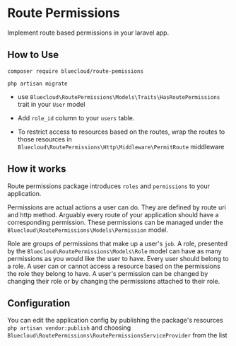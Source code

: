 # Route Permissions
Implement route based permissions in your laravel app.
## How to Use
```terminal
composer require bluecloud/route-pemissions

php artisan migrate
```
- use `Bluecloud\RoutePermissions\Models\Traits\HasRoutePermissions` 
trait in your `User` model
  
- Add `role_id` column to your `users` table.
- To restrict access to resources based on the routes, wrap the
routes to those resources in `Bluecloud\RoutePermissions\Http\Middleware\PermitRoute` 
  middleware
  
## How it works
Route permissions package introduces `roles` and `permissions` to your
application. 

Permissions are actual actions a user can do. They are defined by route uri 
and http method. Arguably every route of your application should have a 
corresponding permission. These permissions can be managed under the
`Bluecloud\RoutePermissions\Models\Permission` model.

Role are groups of permissions that make up a user's `job`. A role, 
presented by the `Bluecloud\RoutePermissions\Models\Role` model can have 
as many permissions as you would like the user to have. 
Every user should belong to a role. A user can or cannot access a resource
based on the permissions the role they belong to have. A user's permission
can be changed by changing their role or by changing the permissions
attached to their role.

## Configuration
You can edit the application config by publishing the package's resources
`php artisan vendor:publish` and choosing `Bluecloud\RoutePermissions\RoutePermissionsServiceProvider`
from the list
